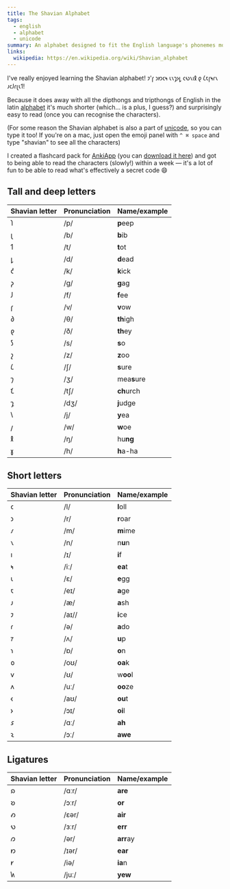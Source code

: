 ```yaml
---
title: The Shavian Alphabet
tags:
  - english
  - alphabet
  - unicode
summary: An alphabet designed to fit the English language's phonemes more closely
links:
  wikipedia: https://en.wikipedia.org/wiki/Shavian_alphabet
---
```

I've really enjoyed learning the Shavian alphabet! 𐑲'𐑝 𐑮𐑽𐑤𐑰 𐑧𐑯𐑡𐑶𐑛 𐑤𐑻𐑯𐑦𐑙 𐑞 𐑖𐑱𐑝𐑰𐑩𐑯 𐑨𐑤𐑓𐑩𐑚𐑧𐑑!

Because it does away with all the dipthongs and tripthongs of English in the latin [alphabet](/tags/alphabet) it's much shorter (which… is a plus, I guess?) and surprisingly easy to read (once you can recognise the characters).

(For some reason the Shavian alphabet is also a part of [unicode](/tags/unicode), so you can type it too! If you're on a mac, just open the emoji panel with `^ ⌘ space` and type "shavian" to see all the characters)

I created a flashcard pack for [AnkiApp](https://www.ankiapp.com/) (you can [download it here](./flashcards.zip)) and got to being able to read the characters (slowly!) within a week — it's a lot of fun to be able to read what's effectively a secret code 😄

## Tall and deep letters

| Shavian letter | Pronunciation | Name/example |
|-|-|-|
| 𐑐 | /p/ | **p**eep |
| 𐑚 | /b/ | **b**ib |
| 𐑑 | /t/ | **t**ot |
| 𐑛 | /d/ | **d**ead |
| 𐑒 | /k/ | **k**ick |
| 𐑜 | /ɡ/ | **g**ag |
| 𐑓 | /f/ | **f**ee |
| 𐑝 | /v/ | **v**ow |
| 𐑔 | /θ/ | **th**igh |
| 𐑞 | /ð/ | **th**ey |
| 𐑕 | /s/ | **s**o |
| 𐑟 | /z/ | **z**oo |
| 𐑖 | /ʃ/ | **s**ure |
| 𐑠 | /ʒ/ | mea**s**ure |
| 𐑗 | /tʃ/ | **ch**urch |
| 𐑡 | /dʒ/ | **j**udge |
| 𐑘 | /j/ | **y**ea |
| 𐑢 | /w/ | **w**oe |
| 𐑙 | /ŋ/ | hu**ng** |
| 𐑣 | /h/ | **h**a-ha |

## Short letters

| Shavian letter | Pronunciation | Name/example |
|-|-|-|
| 𐑤 | /l/ | **l**oll |
| 𐑮 | /r/ | **r**oar |
| 𐑥 | /m/ | **m**ime |
| 𐑯 | /n/ | n**u**n |
| 𐑦 | /ɪ/ | **i**f |
| 𐑰 | /iː/ | **ea**t |
| 𐑧 | /ɛ/ | **e**gg |
| 𐑱 | /eɪ/ | **a**ge |
| 𐑨 | /æ/ | **a**sh |
| 𐑲 | /aɪ// | **i**ce |
| 𐑩 | /ə/ | **a**do |
| 𐑳 | /ʌ/ | **u**p |
| 𐑪 | /ɒ/ | **o**n |
| 𐑴 | /oʊ/ | **oa**k |
| 𐑫 | /ʊ/ | w**oo**l |
| 𐑵 | /uː/ | **oo**ze |
| 𐑬 | /aʊ/ | **ou**t |
| 𐑶 | /ɔɪ/ | **oi**l |
| 𐑭 | /ɑː/ | **ah** |
| 𐑷 | /ɔː/ | **awe** |

## Ligatures

| Shavian letter | Pronunciation | Name/example |
|-|-|-|
| 𐑸 | /ɑːr/ | **are** |
| 𐑹 | /ɔːr/ | **or** |
| 𐑺 | /ɛər/ | **air** |
| 𐑻 | /ɜːr/ | **err** |
| 𐑼 | /ər/ | **arr**ay |
| 𐑽 | /ɪər/ | **ear** |
| 𐑾 | /iə/ | **ia**n |
| 𐑿 | /juː/ | **yew** |
